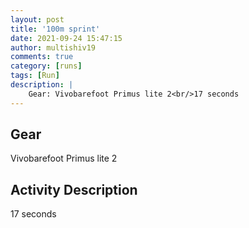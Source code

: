 ```yaml
---
layout: post
title: '100m sprint'
date: 2021-09-24 15:47:15
author: multishiv19
comments: true
category: [runs]
tags: [Run]
description: |
    Gear: Vivobarefoot Primus lite 2<br/>17 seconds
---
```


## Gear
Vivobarefoot Primus lite 2

## Activity Description
17 seconds


<div width='100%' class='strava-embed-placeholder' data-embed-type='activity' data-embed-id='6009665192'></div>
<script src='https://strava-embeds.com/embed.js'></script>
